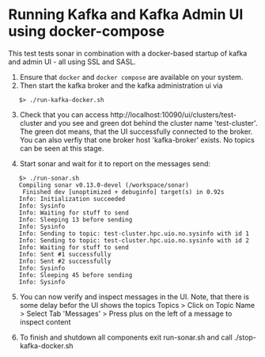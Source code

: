 # Running Kafka and Kafka Admin UI using docker-compose

This test tests sonar in combination with a docker-based startup of kafka and admin UI - all using SSL and SASL.

1. Ensure that `docker` and `docker compose` are available on your system.
2. Then start the kafka broker and the kafka administration ui via

```
   $> ./run-kafka-docker.sh
```

3. Check that you can access http://localhost:10090/ui/clusters/test-cluster and you see and green dot behind the cluster name 'test-cluster'.
   The green dot means, that the UI successfully connected to the broker. You can also verfiy that one broker host 'kafka-broker' exists.
   No topics can be seen at this stage.


4. Start sonar and wait for it to report on the messages send:

```
   $> ./run-sonar.sh
   Compiling sonar v0.13.0-devel (/workspace/sonar)
    Finished dev [unoptimized + debuginfo] target(s) in 0.92s
   Info: Initialization succeeded
   Info: Sysinfo
   Info: Waiting for stuff to send
   Info: Sleeping 13 before sending
   Info: Sysinfo
   Info: Sending to topic: test-cluster.hpc.uio.no.sysinfo with id 1
   Info: Sending to topic: test-cluster.hpc.uio.no.sysinfo with id 2
   Info: Waiting for stuff to send
   Info: Sent #1 successfully
   Info: Sent #2 successfully
   Info: Sysinfo
   Info: Sleeping 45 before sending
   Info: Sysinfo
```

5. You can now verify and inspect messages in the UI. Note, that there is some delay befor the UI shows the topics
   Topics > Click on Topic Name > Select Tab 'Messages' > Press plus on the left of a message to inspect content


6. To finish and shutdown all components exit run-sonar.sh and call ./stop-kafka-docker.sh

